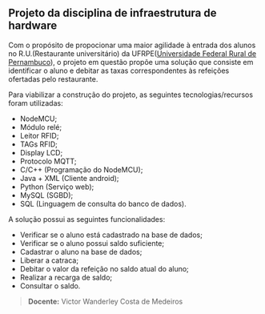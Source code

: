 ## Projeto da disciplina de infraestrutura de hardware

Com o propósito de propocionar uma maior agilidade à entrada dos alunos no R.U.(Restaurante universitário) da UFRPE([Universidade Federal Rural de Pernambuco](http://www.ufrpe.br)), o projeto em questão propõe uma solução que consiste em identificar o aluno e debitar as taxas correspondentes às refeições ofertadas pelo restaurante.

Para viabilizar a construção do projeto, as seguintes tecnologias/recursos foram utilizadas:
  - NodeMCU;
  - Módulo relé;
  - Leitor RFID;
  - TAGs RFID;
  - Display LCD;
  - Protocolo MQTT;
  - C/C++ (Programação do NodeMCU);
  - Java + XML (Cliente android);
  - Python (Serviço web);
  - MySQL (SGBD);
  - SQL (Linguagem de consulta do banco de dados).

A solução possui as seguintes funcionalidades:
  - Verificar se o aluno está cadastrado na base de dados;
  - Verificar se o aluno possui saldo suficiente;
  - Cadastrar o aluno na base de dados;
  - Liberar a catraca;
  - Debitar o valor da refeição no saldo atual do aluno;
  - Realizar a recarga de saldo;
  - Consultar o saldo.



> **Docente:** Victor Wanderley Costa de Medeiros

